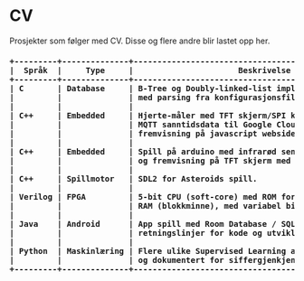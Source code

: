 # CV

Prosjekter som følger med CV. Disse og flere andre blir lastet opp her.
<h3 style="font-size:100% !important;">
<pre style="font-size:100% !important;">
+---------+--------------+-------------------------------------------------------+
|  Språk  |     Type     |                      Beskrivelse                      |
+---------+--------------+-------------------------------------------------------+
| C       | Database     | B-Tree og Doubly-linked-list implementasjon,          |
|         |              | med parsing fra konfigurasjonsfil.                    |
|         |              |                                                       |
| C++     | Embedded     | Hjerte-måler med TFT skjerm/SPI kommunikasjon,        |
|         |              | MQTT sanntidsdata til Google Cloud/FireBase og        |
|         |              | fremvisning på javascript webside.                    |
|         |              |                                                       |
| C++     | Embedded     | Spill på arduino med infrarød sensor, fjernkontroll   |
|         |              | og fremvisning på TFT skjerm med bruk av SD kort.     |
|         |              |                                                       |
| C++     | Spillmotor   | SDL2 for Asteroids spill.                             |
|         |              |                                                       |
| Verilog | FPGA         | 5-bit CPU (soft-core) med ROM for instruksjoner,      |
|         |              | RAM (blokkminne), med variabel bit lengde.            |
|         |              |                                                       |
| Java    | Android      | App spill med Room Database / SQL, fulgt Google       |
|         |              | retningslinjer for kode og utvikling.                 |
|         |              |                                                       |
| Python  | Maskinlæring | Flere ulike Supervised Learning algoritmer testet     |
|         |              | og dokumentert for siffergjenkjenning på MNIST data.  |
+---------+--------------+-------------------------------------------------------+
</pre>
